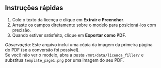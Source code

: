 ## Instruções rápidas

1. Cole o texto da licença e clique em **Extrair e Preencher**.
2. Arraste os campos diretamente sobre o modelo para posicioná-los com precisão.
3. Quando estiver satisfeito, clique em **Exportar como PDF**.

*Observação:* Este arquivo inclui uma cópia da imagem da primeira página do PDF (se a conversão foi possível).  
Se você não ver o modelo, abra a pasta `/mnt/data/licenca_filler/` e substitua `template_page1.png` por uma imagem do seu PDF.
